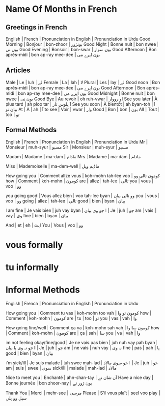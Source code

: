 Name Of Months in French
==========================




Greetings in French
----------------
English | French | Pronunciation in English | Pronunciation in Urdu
Good Morning | Bonjour | bon-zhoor | بونژور
Good Night | Bonne nuit | bon nwee | بون نی
Good Evening | Bonsoir | bon-swar | بون سوار
Good Afternoon | Bon après-midi | bon ap-ray mee-dee | بون اپرے می





Articles
----------------
Male | Le | luh | لے
Female | La | lah | لا
Plural | Les | lay | لے 
Good noon | Bon après-midi | bon ap-ray mee-dee | بون اپرے می
Good Afternoon | Bon après-midi | bon ap-ray mee-dee | بون اپرے می
Good Midnight | Bonne nuit | bon nwee | بون نی
Good Bye | Au revoir | oh ruh-vwar | او رووار
See you later | À plus tard | ah ploo tar | آ پلوس تار
See you soon | À bientôt | ah byan-toh | آ بیان تو
At | À | ah | آ
to see | Voir | vwar | وار
Good | Bon | bon | بون
All | Tout | too | تو



Formal Methods
----------------
English | French | Pronunciation in English | Pronunciation in Urdu
Mr | Monsieur | muh-syur | مسیو
Sir | Monsieur | muh-syur | مسیو

Madam | Madame | ma-dam | مادام
Mrs | Madame | ma-dam | مادام


Miss | Mademoiselle | ma-dem-well | ماڈیم ویل

How going you | Comment allze vous | koh-mohn tah-lee voo | کومون تالی وو
how | Comment | koh-mohn | کومون
are | allez | tah-lee | تالی
you | vous | voo | وو

you going good | Vous allez bien | voo tah-lee byan | وو تالی بیان
you | vous | voo | وو
going | allez | tah-lee | تالی
good | bien | byan | بیان

I am fine | Je vais bien | juh vay byan | جو وی بیان
I | Je | juh | جو 
am | vais | vay | وی
fine | bien | byan | بیان

And | et | eh | ایٹ 
You | Vous | voo | وو

# vous formally 
# tu informally

# Informal Methods
English | French | Pronunciation in English | Pronunciation in Urdu

How going you | Comment tu vas | koh-mohn too vah | کومون تو وا
how | Comment | koh-mohn | کومون
are | tu | too | تو
you | vas | vah | وا    


How going fine/well | Comment ça va | koh-mohn sah vah | کومون سا وا
how | Comment | koh-mohn | کومون
are | ça | sah | سا
you | va | vah | وا



im not feeling okay/fine/good | Je ne vais pas bien | juh nuh vay pah byan | جو نہ وی پا بیان
I | Je | juh | جو
am | ne vais | nuh vay | نہ وی
fine | pas | pah | پا
good | bien | byan | بیان   


i'm sick/ill | Je suis malade | juh swee mah-lad | جو سوی مالاد
I | Je | juh | جو
am | suis | swee | سوی
sick/ill | malade | mah-lad | مالاد


Nice to meet you | Enchanté | ahn-shan-tay | آن شان تے
Have a nice day | Bonne journée | bon zhoor-nay | بون ژور نے






Thank You | Merci | mehr-see | مرسی
Please | S'il vous plaît | seel voo play | سیل وو پلی
